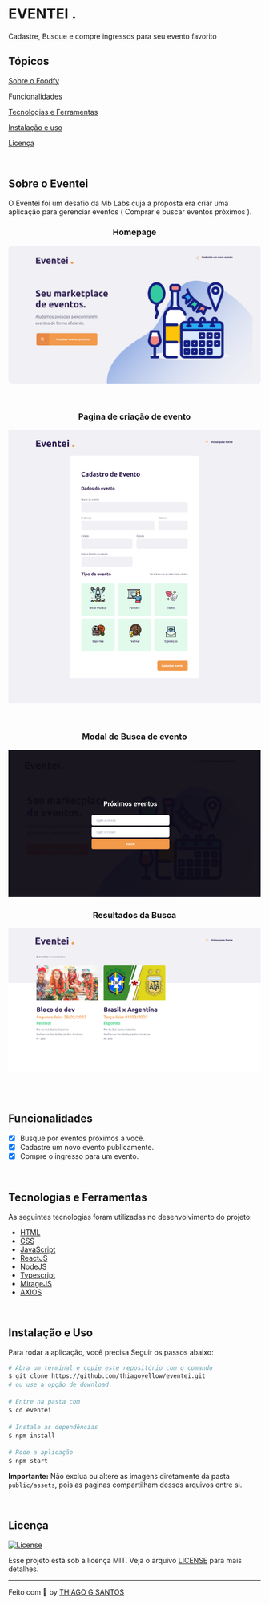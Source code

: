 # EVENTEI .

<p>Cadastre, Busque e compre ingressos para seu evento favorito</p>


## Tópicos 

[Sobre o Foodfy](#sobre-o-eventei)

[Funcionalidades](#funcionalidades)

[Tecnologias e Ferramentas](#tecnologias-e-ferramentas)

[Instalação e uso](#instalação-e-uso)

[Licença](#licença)

<br>

## Sobre o Eventei

O Eventei foi um desafio da Mb Labs cuja a proposta era criar uma aplicação para gerenciar eventos ( Comprar e buscar eventos próximos ).

<h3 align="center">Homepage</h3>
<p align="center">
  <img src=".github/Homepage.png" alt="página principal">
</p>

<br>


<h3 align="center">Pagina de criação de evento</h3>
<p align="center">
  <img src=".github/CadastroEvento.png" alt="página cadastro">
</p>

<br>

<h3 align="center">Modal de Busca de evento</h3>
<p align="center">
  <img src=".github/Modal.png" alt="modal">
</p>

<h3 align="center">Resultados da Busca</h3>
<p align="center">
  <img src=".github/Lista.png" alt="resultados">
</p>

<br>

<br>

## Funcionalidades

- [X] Busque por eventos próximos a você.
- [X] Cadastre um novo evento publicamente.
- [X] Compre o ingresso para um evento.

<br>

## Tecnologias e Ferramentas

As seguintes tecnologias foram utilizadas no desenvolvimento do projeto:

- [HTML](https://devdocs.io/html/)
- [CSS](https://devdocs.io/css/)
- [JavaScript](https://devdocs.io/javascript/)
- [ReactJS](https://pt-br.reactjs.org/)
- [NodeJS](https://nodejs.org/en/)
- [Typescript](https://www.typescriptlang.org/)
- [MirageJS](https://miragejs.com/)
- [AXIOS](https://axios-http.com/ptbr/docs/intro)

<br>

## Instalação e Uso

Para rodar a aplicação, você precisa Seguir os passos abaixo:

```bash
# Abra um terminal e copie este repositório com o comando
$ git clone https://github.com/thiagoyellow/eventei.git
# ou use a opção de download.

# Entre na pasta com 
$ cd eventei

# Instale as dependências
$ npm install

# Rode a aplicação
$ npm start
```

**Importante:** Não exclua ou altere as imagens diretamente da pasta `public/assets`, pois as paginas compartilham desses arquivos entre si. 


<br>

## Licença
<a href="https://opensource.org/licenses/MIT">
    <img alt="License" src="https://img.shields.io/badge/license-MIT-6558C3?style=flat-square">
</a>

<br>

Esse projeto está sob a licença MIT. Veja o arquivo [LICENSE](/LICENSE) para mais detalhes.

---

Feito com :purple_heart: by [THIAGO G SANTOS](https://github.com/thiagoyellow/)